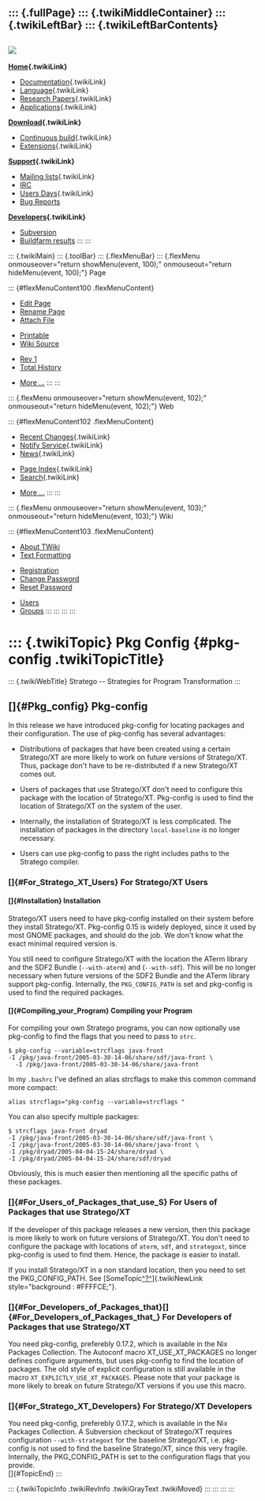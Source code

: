 ::: {.fullPage}
::: {.twikiMiddleContainer}
::: {.twikiLeftBar}
::: {.twikiLeftBarContents}
  ----------------------------------------------------------------------------------
  [![](../pub/Stratego/StrategoLogo/StrategoLogoTextlessWhite-100px.png)](WebHome)
  ----------------------------------------------------------------------------------

**[Home](WebHome){.twikiLink}**

-   [Documentation](StrategoDocumentation){.twikiLink}
-   [Language](StrategoLanguage){.twikiLink}
-   [Research Papers](StrategoPublications){.twikiLink}
-   [Applications](StrategoApplication){.twikiLink}

**[Download](StrategoDownload){.twikiLink}**

-   [Continuous build](ContinuousBuild){.twikiLink}
-   [Extensions](AdditionalPackageDownload){.twikiLink}

**[Support](StrategoSupport){.twikiLink}**

-   [Mailing lists](MailingList){.twikiLink}
-   [IRC](irc://irc.freenode.net/#stratego)
-   [Users Days](StrategoUsersDay){.twikiLink}
-   [Bug Reports](http://yellowgrass.org/project/StrategoXT)

**[Developers](StrategoDev){.twikiLink}**

-   [Subversion](https://svn.strategoxt.org/repos/StrategoXT/strategoxt/trunk)
-   [Buildfarm
    results](http://hydra.nixos.org/jobset/strategoxt/strategoxt-release/all)
:::
:::

::: {.twikiMain}
::: {.toolBar}
::: {.flexMenuBar}
::: {.flexMenu onmouseover="return showMenu(event, 100);" onmouseout="return hideMenu(event, 100);"}
Page

::: {#flexMenuContent100 .flexMenuContent}
-   [Edit
    Page](http://www.program-transformation.org/edit/Stratego/PkgConfig?t=1536825539)
-   [Rename
    Page](http://www.program-transformation.org/rename/Stratego/PkgConfig)
-   [Attach
    File](http://www.program-transformation.org/attach/Stratego/PkgConfig)

<!-- -->

-   [Printable](http://www.program-transformation.org/view/Stratego/PkgConfig?skin=print.pattern)
-   [Wiki
    Source](http://www.program-transformation.org/view/Stratego/PkgConfig?skin=text&raw=on&contenttype=text/plain)

<!-- -->

-   [Rev
    1](http://www.program-transformation.org/view/Stratego/PkgConfig?rev=1.1)
-   [Total
    History](http://www.program-transformation.org/rdiff/Stratego/PkgConfig)

<!-- -->

-   [More
    \...](http://www.program-transformation.org/oops/Stratego/PkgConfig?template=oopsmore&param1=1.1&param2=1.1)
:::
:::

::: {.flexMenu onmouseover="return showMenu(event, 102);" onmouseout="return hideMenu(event, 102);"}
Web

::: {#flexMenuContent102 .flexMenuContent}
-   [Recent Changes](WebChanges){.twikiLink}
-   [Notify Service](WebNotify){.twikiLink}
-   [News](WebNews){.twikiLink}

<!-- -->

-   [Page Index](WebIndex){.twikiLink}
-   [Search](WebSearch){.twikiLink}

<!-- -->

-   [More
    \...](http://www.program-transformation.org/oops/Stratego/PkgConfig?template=oopsmore&param1=1.1&param2=1.1)
:::
:::

::: {.flexMenu onmouseover="return showMenu(event, 103);" onmouseout="return hideMenu(event, 103);"}
Wiki

::: {#flexMenuContent103 .flexMenuContent}
-   [About
    TWiki](http://www.program-transformation.org/view/TWiki/WebHome)
-   [Text
    Formatting](http://www.program-transformation.org/view/TWiki/TextFormattingRules)

<!-- -->

-   [Registration](http://www.program-transformation.org/view/TWiki/TWikiRegistration)
-   [Change
    Password](http://www.program-transformation.org/view/TWiki/ChangePassword)
-   [Reset
    Password](http://www.program-transformation.org/view/TWiki/ResetPassword)

<!-- -->

-   [Users](http://www.program-transformation.org/view/Main/TWikiUsers)
-   [Groups](http://www.program-transformation.org/view/Main/TWikiGroups)
:::
:::
:::
:::

::: {.twikiTopic}
Pkg Config {#pkg-config .twikiTopicTitle}
==========

::: {.twikiWebTitle}
Stratego \-- Strategies for Program Transformation
:::

[]{#Pkg_config} Pkg-config
--------------------------

In this release we have introduced pkg-config for locating packages and
their configuration. The use of pkg-config has several advantages:

-   Distributions of packages that have been created using a certain
    Stratego/XT are more likely to work on future versions of
    Stratego/XT. Thus, package don\'t have to be re-distributed if a new
    Stratego/XT comes out.

<!-- -->

-   Users of packages that use Stratego/XT don\'t need to configure this
    package with the location of Stratego/XT. Pkg-config is used to find
    the location of Stratego/XT on the system of the user.

<!-- -->

-   Internally, the installation of Stratego/XT is less complicated. The
    installation of packages in the directory `local-baseline` is no
    longer necessary.

<!-- -->

-   Users can use pkg-config to pass the right includes paths to the
    Stratego compiler.

### []{#For_Stratego_XT_Users} For Stratego/XT Users

#### []{#Installation} Installation

Stratego/XT users need to have pkg-config installed on their system
before they install Stratego/XT. Pkg-config 0.15 is widely deployed,
since it used by most GNOME packages, and should do the job. We don\'t
know what the exact minimal required version is.

You still need to configure Stratego/XT with the location the ATerm
library and the SDF2 Bundle (`--with-aterm`) and (`--with-sdf`). This
will be no longer necessary when future versions of the SDF2 Bundle and
the ATerm library support pkg-config. Internally, the `PKG_CONFIG_PATH`
is set and pkg-config is used to find the required packages.

#### []{#Compiling_your_Program} Compiling your Program

For compiling your own Stratego programs, you can now optionally use
pkg-config to find the flags that you need to pass to `strc`.

    $ pkg-config --variable=strcflags java-front
    -I /pkg/java-front/2005-03-30-14-06/share/sdf/java-front \
      -I /pkg/java-front/2005-03-30-14-06/share/java-front

In my `.bashrc` I\'ve defined an alias strcflags to make this common
command more compact:

    alias strcflags="pkg-config --variable=strcflags "

You can also specify multiple packages:

    $ strcflags java-front dryad
    -I /pkg/java-front/2005-03-30-14-06/share/sdf/java-front \
    -I /pkg/java-front/2005-03-30-14-06/share/java-front \
    -I /pkg/dryad/2005-04-04-15-24/share/dryad \
    -I /pkg/dryad/2005-04-04-15-24/share/sdf/dryad

Obviously, this is much easier then mentioning all the specific paths of
these packages.

### []{#For_Users_of_Packages_that_use_S} For Users of Packages that use Stratego/XT

If the developer of this package releases a new version, then this
package is more likely to work on future versions of Stratego/XT. You
don\'t need to configure the package with locations of `aterm`, `sdf`,
and `strategoxt`, since pkg-config is used to find them. Hence, the
package is easier to install.

If you install Stratego/XT in a non standard location, then you need to
set the PKG\_CONFIG\_PATH. See
[SomeTopic[^?^](http://www.program-transformation.org/edit/Stratego/SomeTopic?topicparent=Stratego.PkgConfig)]{.twikiNewLink
style="background : #FFFFCE;"}.

### []{#For_Developers_of_Packages_that}[]{#For_Developers_of_Packages_that_} For Developers of Packages that use Stratego/XT

You need pkg-config, preferebly 0.17.2, which is available in the Nix
Packages Collection. The Autoconf macro XT\_USE\_XT\_PACKAGES no longer
defines configure arguments, but uses pkg-config to find the location of
packages. The old style of explicit configuration is still available in
the macro `XT_EXPLICTLY_USE_XT_PACKAGES`. Please note that your package
is more likely to break on future Stratego/XT versions if you use this
macro.

### []{#For_Stratego_XT_Developers} For Stratego/XT Developers

You need pkg-config, preferebly 0.17.2, which is available in the Nix
Packages Collection. A Subversion checkout of Stratego/XT requires
configuration `--with-strategoxt` for the baseline Stratego/XT, i.e.
pkg-config is not used to find the baseline Stratego/XT, since this very
fragile. Internally, the PKG\_CONFIG\_PATH is set to the configuration
flags that you provide.\
[]{#TopicEnd}
:::

::: {.twikiTopicInfo .twikiRevInfo .twikiGrayText .twikiMoved}
:::
:::
:::
:::

